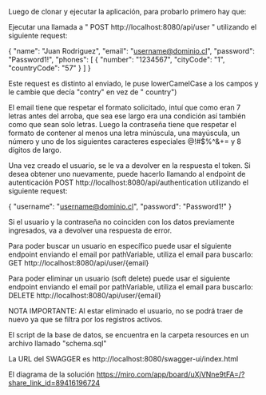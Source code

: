 Luego de clonar y ejecutar la aplicación, para probarlo primero hay que:

Ejecutar una llamada a " POST http://localhost:8080/api/user " utilizando el siguiente request:

{
"name": "Juan Rodriguez",
"email": "username@dominio.cl",
"password": "Password1!",
"phones": [
{
"number": "1234567",
"cityCode": "1",
"countryCode": "57"
}
]
}

Este request es distinto al enviado, le puse lowerCamelCase a los campos y le cambie que decía "contry" en vez de "
country")

El email tiene que respetar el formato solicitado, intuí que como eran 7 letras antes del arroba, que sea ese largo era
una condición así también como que sean solo letras.
Luego la contraseña tiene que respetar el formato de contener al menos una letra minúscula, una mayúscula, un número y
uno de los siguientes caracteres especiales @!#$%^&+= y 8 dígitos de largo.

Una vez creado el usuario, se le va a devolver en la respuesta el token. Si desea obtener uno nuevamente, puede hacerlo
llamando al endpoint de autenticación
POST http://localhost:8080/api/authentication utilizando el siguiente request:

{
"username": "username@dominio.cl",
"password": "Password1!"
}

Si el usuario y la contraseña no coinciden con los datos previamente ingresados, va a devolver una respuesta de error.

Para poder buscar un usuario en específico puede usar el siguiente endpoint enviando el email por pathVariable, utiliza
el email para buscarlo:
GET http://localhost:8080/api/user/{email}

Para poder eliminar un usuario (soft delete) puede usar el siguiente endpoint enviando el email por pathVariable,
utiliza el email para buscarlo:
DELETE http://localhost:8080/api/user/{email}

NOTA IMPORTANTE: Al estar eliminado el usuario, no se podrá traer de nuevo ya que se filtra por los registros activos.

El script de la base de datos, se encuentra en la carpeta resources en un archivo llamado "schema.sql"

La URL del SWAGGER es http://localhost:8080/swagger-ui/index.html

El diagrama de la solución https://miro.com/app/board/uXjVNne9tFA=/?share_link_id=89416196724
